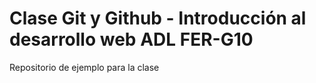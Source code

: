 # Clase Git y Github - Introducción al desarrollo web ADL FER-G10

Repositorio de ejemplo para la clase